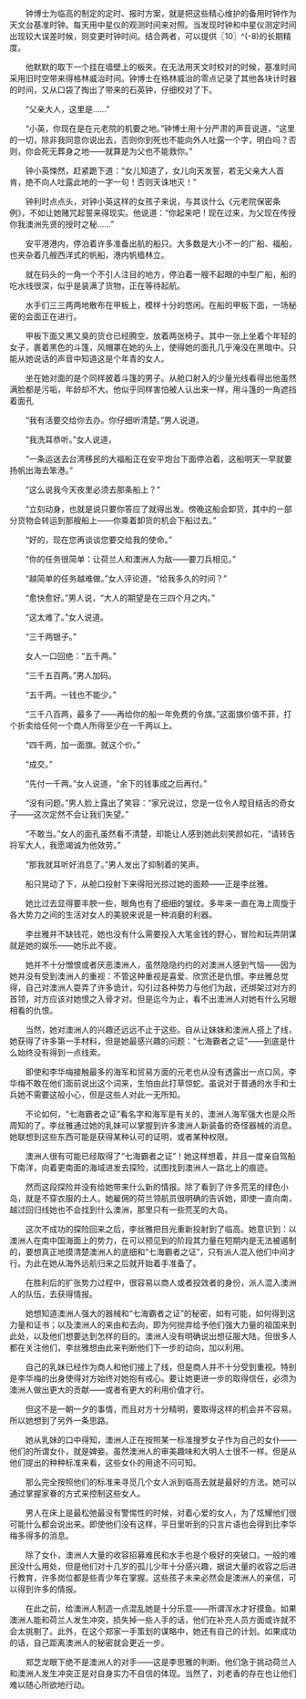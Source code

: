 　　钟博士为临高的制定的定时、报时方案，就是把这些精心维护的备用时钟作为天文台基准时钟。每天用中星仪的观测时间来对照。当发现时钟和中星仪测定时间出现较大误差时候，则变更时钟时间。结合两者，可以提供〖10〗^(-8)的长期精度。

　　他默默的取下一个挂在墙壁上的板夹。在无法用天文时校对的时候，基准时间采用旧时空带来得格林威治时间。钟博士在格林威治的零点记录了其他各块计时器的时间，又从口袋了掏出了带来的石英钟，仔细校对了下。

　　“父亲大人，这里是……”

　　“小英，你现在是在元老院的机要之地。”钟博士用十分严肃的声音说道，“这里的一切，除非我同意你说出去，否则你到死也不能向外人吐露一个字，明白吗？否则，你会死无葬身之地——就算是为父也不能救你。”

　　钟小英悚然，赶紧跪下道：“女儿知道了，女儿向天发誓，若无父亲大人首肯，绝不向人吐露此地的一字一句！否则天诛地灭！”

　　钟利时点点头，对钟小英这样的女孩子来说，与其谈什么《元老院保密条例》，不如让她赌咒起誓来得现实。他说道：“你起来吧！现在过来，为父现在传授你我澳洲先贤的授时之秘……”

　　安平港港内，停泊着许多准备出航的船只。大多数是大小不一的广船、福船，也夹杂着几艘西洋式的帆船，港内帆樯林立。

　　就在码头的一角一个不引人注目的地方，停泊着一艘不起眼的中型广船，船的吃水线很深，似乎是装满了货物，正在等待起航。

　　水手们三三两两地散布在甲板上，模样十分的悠闲。在船的甲板下面，一场秘密的会面正在进行。

　　甲板下面又黑又臭的货仓已经腾空，放着两张椅子。其中一张上坐着个年轻的女子，裹着黑色的斗篷，风帽罩在她的头上，使得她的面孔几乎淹没在黑暗中。只能从她说话的声音中知道这是个年青的女人。

　　坐在她对面的是个同样披着斗篷的男子。从舱口射入的少量光线看得出他虽然满脸都是污垢，年龄却不大。他似乎同样害怕被人认出来一样，用斗篷的一角遮挡着面孔

　　“我有活要交给你去办。你仔细听清楚。”男人说道。

　　“我洗耳恭听。”女人说道，

　　“一条运送去台湾移民的大福船正在安平炮台下面停泊着，这船明天一早就要扬帆出海去笨港。”

　　“这么说我今天夜里必须去那条船上？”

　　“立刻动身，也就是说只要你答应了就得出发。傍晚这船会卸货，其中的一部分货物会转运到那艘船上——你乘着卸货的机会下船过去。”

　　“好的，现在您再谈谈您要交给我的使命。”

　　“你的任务很简单：让荷兰人和澳洲人为敌——要刀兵相见。”

　　“越简单的任务越难做。”女人评论道，“给我多久的时间？”

　　“愈快愈好。”男人说，“大人的期望是在三四个月之内。”

　　“这太难了。”女人说道。

　　“三千两银子。”

　　女人一口回绝：“五千两。”

　　“三千五百两。”男人加码。

　　“五千两。一钱也不能少。”

　　“三千八百两，最多了——再给你的船一年免费的令旗。”这面旗价值不菲，打个折卖给任何一个商人所得至少在一千两以上。

　　“四千两，加一面旗。就这个价。”

　　“成交。”

　　“先付一千两。”女人说道，“余下的钱事成之后再付。”

　　“没有问题。”男人脸上露出了笑容：“家兄说过，您是一位令人瞠目结舌的奇女子——这次定然不会让我们失望。”

　　“不敢当。”女人的面孔虽然看不清楚，却能让人感到她此刻笑颜如花，“请转告将军大人，我愿竭诚为他效劳。”

　　“那我就耳听好消息了。”男人发出了抑制着的笑声。

　　船只晃动了下，从舱口投射下来得阳光掠过她的面颊——正是李丝雅。

　　她比过去显得要丰腴一些，眼角也有了细细的皱纹。多年来一直在海上周旋于各大势力之间的生活对女人的美貌来说是一种消磨的利器。

　　李丝雅并不缺钱花，她也没有什么需要投入大笔金钱的野心，冒险和玩弄阴谋就是她的娱乐——她乐此不疲。

　　她并不十分憎恨或者厌恶澳洲人，虽然隐隐约约的对澳洲人感到气恼——因为她并没有受到澳洲人的重视：不管这种重视是喜爱、欣赏还是仇恨。李丝雅总觉得，自己对澳洲人耍弄了许多诡计，勾引过各种势力与他们为敌，还绑架过对方的首领，对方应该对她恨之入骨才对。但是迄今为止，看不出澳洲人对她有什么另眼相看的仇恨。

　　当然，她对澳洲人的兴趣还远远不止于这些。自从让妹妹和澳洲人搭上了线，她获得了许多第一手材料，但是她最感兴趣的问题：“七海霸者之证”——到底是什么始终没有得到一点线索。

　　即使和李华梅接触最多的海军和贸易方面的元老也从没有透露出一点口风，李华梅不敢在他们面前说出这个词来，生怕由此打草惊蛇。虽说对于普通的水手和士兵她不需要这般小心，但是这些人对此一无所知。

　　不论如何，“七海霸者之证”看名字和海军是有关的，澳洲人海军强大也是众所周知的了。李丝雅通过她的乳妹可以掌握到许多澳洲人新装备的奇怪器械的消息。她联想到这些东西可能是获得某种认可的证明，或者某种权限。

　　澳洲人很有可能已经取得了“七海霸者之证”！她这样想着，并且一度亲自驾船下南洋，向着更南面的海域进发去探险，试图找到澳洲人一路北上的痕迹。

　　然而这段探险并没有给她带来什么新的情报。除了看到了许多荒芜的绿色小岛，就是不穿衣服的土人。她雇佣的荷兰领航员很明确的告诉她，即使一直向南，越过回归线她也不会找到什么澳洲，那里只有一些荒芜的大岛。

　　这次不成功的探险回来之后，李丝雅把目光重新投射到了临高。她意识到：以澳洲人在南中国海面上的势力，在可以预见到的阶段其力量在短期内是无法被遏制的，要想真正地摸清楚澳洲人的底细和“七海霸者之证”，只有派人混入他们中间才行。为此在她从海外远航归来之后就开始着手准备了。

　　在胜利后的扩张势力过程中，很容易以商人或者投效者的身份，派人混入澳洲人的队伍，去获得情报。 

　　她想知道澳洲人强大的器械和“七海霸者之证”的秘密，如有可能，如何得到这力量和证书；以及澳洲人的来由和去向，即为何抛弃给予他们强大力量的祖国来到此处，以及他们想要达到怎样的目的。澳洲人没有明确说出想征服大陆，但很多人都在关注他们，李丝雅想由此来判断他们下一步的动向，加以利用。

　　自己的乳妹已经作为商人和他们接上了线，但是商人并不十分受到重视。特别是李华梅的出身使得对方始终对她抱有戒心。要让她更进一步的取得信任，必须为澳洲人做出更大的贡献——或者有更大的利用价值才行。

　　但这不是一朝一夕的事情，而且对方十分精明，要取得这样的机会并不容易。所以她想到了另外一条思路。

　　她从乳妹的口中得知，澳洲人正在按照某一标准搜罗女子作为自己的女仆——他们的所谓女仆，就是婢妾。虽然澳洲人的审美趣味和大明人士很不一样。但是从他们提出的种种标准来看，这些女仆的用途不问可知。

　　那么完全按照他们的标准来寻觅几个女人派到临高去就是最好的方法。她可以通过掌握家眷的方式来控制这些女人。

　　男人在床上是最松弛最没有警惕性的时候，对着心爱的女人，为了炫耀他们很可能什么都会说出来。即使他们没有这样，平日里听到的只言片语也会得到比李华梅多得多的消息。

　　除了女仆，澳洲人大量的收容招募难民和水手也是个极好的突破口。一般的难民没什么用处，但是他们对十几岁的孤儿少年十分感兴趣，据说大量的收容之后进行教育，许多岗位都是些青少年在掌握。这些孩子未来必然会是澳洲人的亲信，可以得到许多的情报。

　　在此之前，给澳洲人制造一点混乱她是十分乐意——所谓浑水才好摸鱼。如果澳洲人能和荷兰人发生冲突，损失掉一些人手的话，他们在补充人员方面或许就不会太挑剔了。此外，在这个郑家一手策划的谋略中，她还有自己的计划。如果成功的话，自己距离澳洲人的秘密就会更近一步。

　　郑芝龙眼下绝不是澳洲人的对手——这是李思雅的判断。他们急于挑动荷兰人和澳洲人发生冲突正是对自身实力不自信的体现。当然了，刘老香的存在也让他们难以随心所欲地行动。
